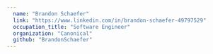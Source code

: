 ```yaml
---
  name: "Brandon Schaefer"
  link: "https://www.linkedin.com/in/brandon-schaefer-49797529"
  occupation_title: "Software Engineer"
  organization: "Canonical"
  github: "BrandonSchaefer"
---
```

